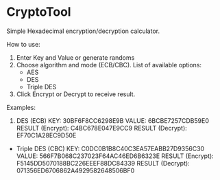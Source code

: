 # CryptoTool
Simple Hexadecimal encryption/decryption calculator.

How to use:
1. Enter Key and Value or generate randoms
2. Choose algorithm and mode (ECB/CBC).
   List of available options:
   * AES
   * DES
   * Triple DES
3. Click Encrypt or Decrypt to receive result.

Examples:
1. DES (ECB)
   KEY: 30BF6F8CC6298E9B
   VALUE: 6BCBE7257CDB59E0
   RESULT (Encrypt): C4BC678E047E9CC9
   RESULT (Decrypt): EF70C1A28EC9D50E
- Triple DES (CBC)
  KEY: C0DC0B1B8C40C3EA57EABB27D9356C30
  VALUE: 566F7B068C237023F64AC46ED6B6323E
  RESULT (Encrypt): F5145DD5070188BC226EEEF88DC84339
  RESULT (Decrypt): 071356ED6706862A4929582648506BF0

